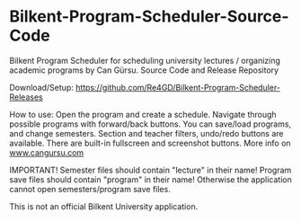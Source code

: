 # Bilkent-Program-Scheduler-Source-Code

Bilkent Program Scheduler for scheduling university lectures / organizing academic programs by Can Gürsu. Source Code and Release Repository

Download/Setup: https://github.com/Re4GD/Bilkent-Program-Scheduler-Releases

How to use: Open the program and create a schedule. Navigate through possible programs with forward/back buttons. You can save/load programs, and change semesters. Section and teacher filters, undo/redo buttons are available. There are built-in fullscreen and screenshot buttons. More info on www.cangursu.com

IMPORTANT! Semester files should contain "lecture" in their name! Program save files should contain "program" in their name! Otherwise the application cannot open semesters/program save files.

This is not an official Bilkent University application.
